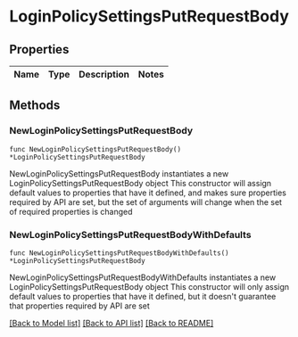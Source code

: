 # LoginPolicySettingsPutRequestBody

## Properties

Name | Type | Description | Notes
------------ | ------------- | ------------- | -------------

## Methods

### NewLoginPolicySettingsPutRequestBody

`func NewLoginPolicySettingsPutRequestBody() *LoginPolicySettingsPutRequestBody`

NewLoginPolicySettingsPutRequestBody instantiates a new LoginPolicySettingsPutRequestBody object
This constructor will assign default values to properties that have it defined,
and makes sure properties required by API are set, but the set of arguments
will change when the set of required properties is changed

### NewLoginPolicySettingsPutRequestBodyWithDefaults

`func NewLoginPolicySettingsPutRequestBodyWithDefaults() *LoginPolicySettingsPutRequestBody`

NewLoginPolicySettingsPutRequestBodyWithDefaults instantiates a new LoginPolicySettingsPutRequestBody object
This constructor will only assign default values to properties that have it defined,
but it doesn't guarantee that properties required by API are set


[[Back to Model list]](../README.md#documentation-for-models) [[Back to API list]](../README.md#documentation-for-api-endpoints) [[Back to README]](../README.md)


